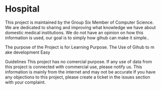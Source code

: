 # Hospital
This project is maintained by the Group Six Member of Computer Science. We are dedicated to sharing and improving what knowledge we have about domestic medical institutions.
We do not have an opinion on how this information is used, our goal is to simply how gihub can make it simple..

The purpose of the Project is for Learning Purpose. The Use of Gihub to m ake development Easy

Guidelines
This project has no comercial purpose. If any use of data from this project is connected with commercial use, please notify us.
This information is mainly from the internet and may not be accurate
If you have any objections to this project, please create a ticket in the issues section with your complaint.
